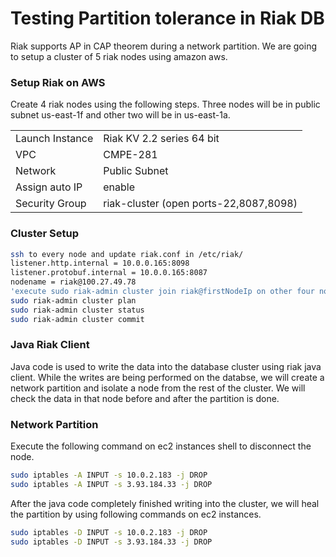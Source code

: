 # Testing Partition tolerance in Riak DB 
Riak supports AP in CAP theorem during a network partition. We are going to setup a cluster of 5 riak nodes using amazon aws. 

### Setup Riak on AWS
Create 4 riak nodes using the following steps. Three nodes will be in public subnet us-east-1f and other two will be in us-east-1a.

|                   |               |
| ----------------  | ------------- |
| Launch Instance   | Riak KV 2.2 series 64 bit  |
| VPC  | CMPE-281 |
|Network| Public Subnet|
|Assign auto IP | enable |
|Security Group |riak-cluster (open ports-22,8087,8098)|

### Cluster Setup
```sh
ssh to every node and update riak.conf in /etc/riak/
listener.http.internal = 10.0.0.165:8098
listener.protobuf.internal = 10.0.0.165:8087
nodename = riak@100.27.49.78
'execute sudo riak-admin cluster join riak@firstNodeIp on other four nodes'
sudo riak-admin cluster plan
sudo riak-admin cluster status
sudo riak-admin cluster commit
```
### Java Riak Client
Java code is used to write the data into the database cluster using riak java client. While the writes are being performed on the databse, we will create a network partition and isolate a node from the rest of the cluster. We will check the data in that node before and after the partition is done.
### Network Partition
Execute the following command on ec2 instances shell to disconnect the node.

```sh
sudo iptables -A INPUT -s 10.0.2.183 -j DROP
sudo iptables -A INPUT -s 3.93.184.33 -j DROP
```

After the java code completely finished writing into the cluster, we will heal the partition by using following commands on ec2 instances.
```sh
sudo iptables -D INPUT -s 10.0.2.183 -j DROP
sudo iptables -D INPUT -s 3.93.184.33 -j DROP
```





